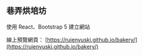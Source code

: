 ## 巷弄烘培坊

使用 React、Bootstrap 5 建立網站

線上預覽網頁： [https://ruienyuski.github.io/bakery/](https://ruienyuski.github.io/bakery/)